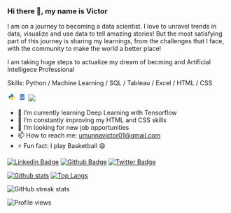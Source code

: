 ### Hi there 👋, my name is Victor

I am on a journey to becoming a data scientist. I love to unravel trends in data, visualize and use data to tell amazing stories! But the most satisfying part of this journey is sharing my learnings, from the challenges that I face, with the community to make the world a better place!

I am taking huge steps to actualize my dream of becming and Artificial Intelligece Professional

Skills: Python / Machine Learning / SQL / Tableau / Excel / HTML / CSS


<code><img height="20" src="https://raw.githubusercontent.com/github/explore/80688e429a7d4ef2fca1e82350fe8e3517d3494d/topics/python/python.png"></code>
<code><img height="20" src="https://raw.githubusercontent.com/github/explore/80688e429a7d4ef2fca1e82350fe8e3517d3494d/topics/sql/sql.png"></code>
<code><img height="20" src="https://raw.githubusercontent.com/github/explore/80688e429a7d4ef2fca1e82350fe8e3517d3494d/topics/tableau/tableau.png"></code>



- 🌱 I’m currently learning Deep Learning with Tensorflow
- 🔭 I’m constantly improving my HTML and CSS skills
- 🤔 I’m looking for new job opportunities 
- 📫 How to reach me: umunnavictor01@gmail.com
- ⚡ Fun fact: I play Basketball 😄 

[![Linkedin Badge](https://img.shields.io/badge/-VictorUmunna-0072b1?style=flat&logo=Linkedin&logoColor=white&link=https://linkedin.com/in/umunna-victor-obinna/)](linkedin.com/in/umunna-victor-obinna/) [![Github Badge](https://img.shields.io/badge/-VictorUmunnna-grey?style=flat&logo=github&logoColor=white&link=https://github.com/VictorUmunna/)](https://github.com/VictorUmunna/) [![Twitter Badge](https://img.shields.io/badge/-Mazi_Obinna-00acee?style=flat&logo=twitter&logoColor=white&link=https://www.twitter.com/Mazi_Obinna/)](https://www.twitter.com/Mazi_Obinna/) 

[![Github stats](https://github-readme-stats.vercel.app/api?username=VictorUmunna&show_icons=true&include_all_commits=true)](https://github.com/VictorUmunna/github-readme-stats)
[![Top Langs](https://github-readme-stats.vercel.app/api/top-langs/?username=VictorUmunna&layout=compact)](https://github.com/VictorUmunna/github-readme-stats) 

![GitHub streak stats](https://github-readme-streak-stats.herokuapp.com/?user=VictorUmunna) 

![Profile views](https://gpvc.arturio.dev/VictorUmunna) 

<!---
VictorUmunna/VictorUmunna is a ✨ special ✨ repository because its `README.md` (this file) appears on your GitHub profile.
You can click the Preview link to take a look at your changes.
--->
